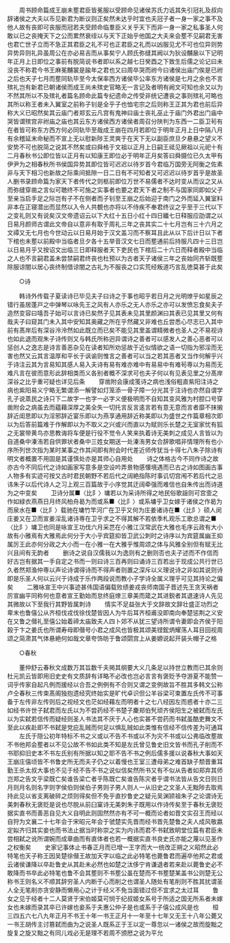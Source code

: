 <!-- { "loadSidebar": true } -->
　　周书顾命篇成王崩未塟君臣皆冕服以受顾命见诸侯苏氏力诋其失引冠礼及叔向辞诸侯之大夫以币见新君为断议则正矣然未达乎时宜也夫冠子者一身一家之事不及他人故有丧即可丧服而冠若夫受顾命临羣臣义关乎天下而非一身一家之私事圣人何敢以已之丧掩天下之公而累然衰绖以与天下正始乎他国之大夫来会塟不见嗣君无害也君亡世子立而不急正其君臣之礼不可也正君臣之礼而以凶服见尤不可也位异则势异势异则礼异虽周公在亦必易吉而从事矣宁人顾氏弥缝其阙以为狄设黼扆以下记明年正月上日即位之事前有脱简说书者即以系之越七日癸酉之下致生后儒之论记曰未没丧不称君今书王麻冕黼裳是踰年之君也又曰周卒哭而祔今曰诸侯出庙门俟是已祔之后也天子七月而塟同轨毕至今太保率西方诸侯毕公率东方诸侯是七月之余也不言殡礼岂有新君已朝诸侯而成王尚未殡史官略无一言记及者明有阙文可知也余又以为不然其所以不及殡礼者篇名顾命此篇专纪遗命之传受非统记遭丧之事则殡礼可略也其所以称王者未入翼室之前称子钊是全乎子也恤宅宗之后则称王正其为君也前后异称大义已昭然矣其云庙门者郑玄云凡宫有鬼神曰庙士丧礼巫止于庙门外君出门庙中哭皆谓殡宫非祔庙之庙也其云东方诸侯西方诸侯者周召分陜判为东西一二臣卫茍有在者皆可称东方西方何必同轨毕至哉成王崩在四月若即位于明年正月上日中隔八月有余稽延末命秘而不宣上无以慰新陟王灵爽于在天下无以副臣庶旦夕悬悬之望义不安势不可也脱简之说其不然矣或曰舜格于文祖以正月上日嗣王祗见厥祖以元祀十有二月春秋书公即位皆以正月有以知康王即位必于明年正月矣答曰舜摄位已久太甲有伊尹为之相春秋所书侯国异势其即位皆可迟迟以待岁首今君临万国旁无阿衡之佐素非与天下相习也新故之际乘间抵隙一日二日有不可知者又可迟迟以待岁首乎是故圣人删书录顾命篇为家天下者传代之则柩前即位万世不易儒者不达时变从而议之又从而弥缝穿凿之言似可聴终不可施之实事者也要之君天下者之制不与国家同即如父子至亲当启手足之际岂有子不在侧者而子钊至王崩之后始迎于南门之外而延入翼室料非本在正寝潜出而显然以入令人共覩也亦将以不侍疾不奉君终议之乎至于三代以下之变礼则又有说矣汉文帝遗诏云以下大红十五日小红十四日纎七日释服应劭谓之以日易月颜师古谓此文帝自以意非有取于周礼三年之丧其实二十七月岂有三十六月之文禫又无七月也今世动云以日易月始于汉文盖习而不察耳且此从以下后计日以下者下棺也未塟以前殿中当临者旦夕各十五举音汉文七日而塟通前后持服凡四十三日岂以日易月乎又按诏文出临三日即释服者天下吏民也下棺后二十六日而释者殿中当临之人也不言嗣君盖未尝禁嗣君终丧也杜预以为古者天子诸侯三年之丧始同齐斩既塟除服谅闇以居心丧终制借谅闇之古礼为不服丧之口实荒经叛道巧言乱徳莫甚于此矣

　　○诗

　　韩诗外传载子夏读诗已毕见夫子曰诗之于事也昭乎若日月之光明燎乎如星辰之错行虽居蓬戸之中弹琴以咏先王之风有人亦乐之无人亦乐之亦可以发愤忘食矣夫子造然变容曰嘻吾子始可以言诗已矣然子见其表未见其里颜渊曰其表已见其里又何有哉夫子曰窥其门未入其中安知其奥藏之所在乎然藏又非难也丘尝悉心尽志已入其中前有髙岸后有深谷泠泠然如此既立而已矣不能见其里盖谓精微者也圣人之不易视诗也如此退而观朱子诗传则又与韩氏所称迥异谓诗之善者可以感发人之善心恶者可以惩创人之逸志是诗言善恶杂见在读者知所劝惩故于近似情欲之语一切指为邪淫而无害也然又云其言温厚和平长于讽谕则惟言之善者可以当之若其恶者又当作何解乎兴于诗注云其为言易知其感人易入夫诗有易有难亦难中有易易中有难茍専以为易而无难凡言在彼而意形此辞相类而义各别者概不深求可也夫子何以有见表见里之分髙岸深谷之比乎重可疑也详见后条
　　穿凿附会康成笺诗之病也浅俗粗直紫阳注诗之病也紫阳易义宁略无繁谓添一解譬如灯笼添一骨子障一分光其于注诗也亦然自谓学孔子说蒸民之诗只下二故字一也字一必字义便极明而不自知其变风雅为村腔口号穿凿附会之病虽去而藴藉深厚之美全失一切托言反言逺言若有意无意而言者靡不抹摋辞近闺思即以为淫邪辞近宴乐即以为燕享通用辞近称美即以为盛世之作篇章相次即以为后答前篇难于作解即以为不取义之兴或兴而直以为赋则乐长楚之无室家忧有狐之无裳带黄鸟亦思教诲将车便是行役不觉令人笑来执着诗无美刺之成见人言皆以为自道桑中溱洧若自供罪状者桑中三姓女期送一处溱洧男女合辞歌唱非情理所有也小序所列世次指为某时某事之作其间即有附会时代差近师传犹当十得七八朱子除诗有明文者概置不用固是其谨慎处亦是其师心自用处
　　诗之体格古今不同作诗之故亦古今不同后代之诗如画家写意多是空设吟弄景物感懐境遇而已古之诗如图画古事人物多有实迹可按又古时君民朝野不若后代之阔絶指陈时事讥切宫闱不若后代之忌讳朱子以后代诗人之习上观三百篇故于小序觉其迂阔牵强而难信也自朱传出而诗道为之中变矣
　　卫诗分属■〈比阝〉墉若以为采诗所得之地民俗歌謡则可宫壸之作如緑衣燕燕日月终风柏舟曷为而或系■〈比阝〉或系墉乎卫女嫁于诸侯之作曷为而泉水在■〈比阝〉载驰在墉竹竿河广在卫乎又何为庄姜诸诗在■〈比阝〉硕人闵庄姜又在卫而宣姜淫乱诸诗専在卫乎求之不得其解不若依季札观乐工歌总谓之■〈比阝〉墉卫也同是咏宣王功伐六月采芑在小雅江汉常武在大雅也毛序云政有大小故有小雅焉有大雅焉此何分于大小乎宾筵抑皆卫武公刺时之诗序以为宾筵属幽王抑属厉王此亦何分政之大小而一在小雅一在大雅乎惟周颂之体与风雅全别但有赋无比兴且间有无韵者
　　删诗之说自汉儒我以为逸则有之删则否也夫子述而不作信而好古岂有据其一手自定之书而一则曰诗三百再则曰诵诗三百若出于现成公共行世已久者然郑渔仲専以声论诗谓得诗而不得声者则置之深斥以义理说诗之非如其说则诗即是乐圣人何以云兴于诗成于乐作两段说而教小子学诗全属义理乎可见其持论之偏矣
　　二雅咏宣王中兴事迹甚伟国语偏载败绩姜戎丧师南国子晋述先王贪天祸者厉宣幽平同称何也意者宣王勤始而怠终庭燎三章美而箴之其进鋭者其退速诗人先见其微故以下至我行其野皆属刺诗
　　情实不足益张大于文辞故文辞壮盛正功烈之卑末也鲁僖公从齐桓伐戎伐徐伐楚皆因人为牛后耳齐桓甫没即南向奉楚惩荆之义安在又鲁之僣礼至僖公始着禘太庙致夫人四卜郊不从犹三望诗所谓令妻即会齐侯于阳榖于卞之姜氏也所谓寿母即僣号小君之成风也皆极其颂美铿鋐炳耀荡人耳目回视周颂之简肃其气体悬絶何如哉文章夸饰昉于鲁颂閟宫上从姜嫄说起开装头帽子之格

　　○春秋

　　董仲舒云春秋文成数万其旨数千夫掲其纲要大义几条足以持世立教而已其余则杜元凯云皆即用旧史史有文质辞有详略不必改也岂必言言有褒贬予夺游夏不能赞一词乎传家自起凡例而援经以合吾之例例有不合则又谓之变例故旨不胜其多韩文公称卢仝春秋三传束髙阁独抱遗经究终始实是旷代卓识但公羊谷梁可束置左氏传不可事备于左传非左传则后之视经文也茫如经藉左而明者十之七八经因左而惑者十亦二三如经书许世子弑君而左氏以为不尝药经不书楚子麇郑伯髠顽齐侯阳生之被弑而左氏以为实弑若信传而疑经则圣人书法其不厌于人心也实甚不尝药而书弑虽酷吏舞文不至此以疾赴即不书弑是党庇乱贼而何足以惧乱贼如此类惟有信经不信传差为可通耳
　　左氏于隠公初年特标不书之义或以不告不书或以不为灾不书或以公弗临改塟故不书他邦会塟者以不见公故不书如此类不知是左氏曾见鲁史旧文皆书而孔子削而不书耶抑旧史本不书左氏别有所据以知之耶不告不书之例后儒多援以说春秋大事如天王崩庄僖顷皆不书鲁史所无而夫子仍之以着慢也王室三遭母弟之难首缺子颓晋重耳勤王杀太叔大事也不见于经不告不书之说似信矣然所书又有不似从告者如郑弃其师岂郑之告文乎梁既亡矣谁告梁亡者乎陈既亡矣谁告陈灾者乎谓书法皆从告文日则日月则月名则名字则字侯伯则侯伯子男则子男人则人一从旧史之文圣人无黜陟去取焉持此见以省支离破碎之烦则得矣但不免乎直抄鲁史之疑元吴渊颕祖朱子之论谓诗无美刺春秋无褒贬是说也尽脱从前臼窠诗无美刺朱子既用以作诗传矣至于春秋无褒贬据实直书而善恶自见大义自明此则固然然亦有不可一概而论者如晋文实召王而经以自狩为文襄二十七年会于宋昭元年会于虢楚实先晋而经书晋先楚鲁之夫人成风敬嬴定姒齐归其实妾也而书法止据当时称崇之实为内讳而君不书弑致眀堂位篇有君臣未尝相弑之讹所谓婉而成章曲而有直体者也若一概据实直书良史氏亦能之蔑以见圣作之权衡矣
　　史家记事体止书春正月而已增一王字而大一统改正朔之义昭然此必特笔也天子称王因吴楚徐僣王故加天字以临之此必特笔也薨鲁君而遍卒他邦之君或云诸侯谦降以卒赴鲁史从其赴未必然也如楚之汰侈宁肯谦退者若来赴以薨鲁史必不敢降而书卒此必特笔也鲁不会其塟则不书塟公虽在楚而不书塟楚某盖书公则楚无公称书王则名义不顺其辞穷圣人内断于心而削之也谓圣人随处有笔削则不胜其扰谓圣人全无笔削亦贪安静而懒用心之计于经义不免当面错过但不宜求之太过耳
　　鲁女之见于经者十二人莫贤于宋伯姬莫可悯于纪叔姬女系号于所适之国无所系者未嫁女也未嫁而录其卒已许嫁也妾系于夫惠公仲子是也或系于子僖公成风是也
　　桓三四五六七八九年正月不书王十年一书王正月十一年至十七年又无王十八年公薨又一书王胡传主讨篡弑而曲为之说圣人既系正于王以定一尊忽以一诸侯之故而旋黜之旋复之旋又黜之有同儿戏必无是理不若周不颁厯之说为平允
